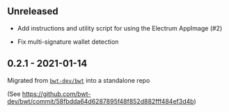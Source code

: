 ## Unreleased

- Add instructions and utility script for using the Electrum AppImage (#2)

- Fix multi-signature wallet detection

## 0.2.1 - 2021-01-14

Migrated from [`bwt-dev/bwt`](https://github.com/bwt-dev/bwt) into a standalone repo

(See https://github.com/bwt-dev/bwt/commit/58fbdda64d6287895f48f852d882fff484ef3d4b)
